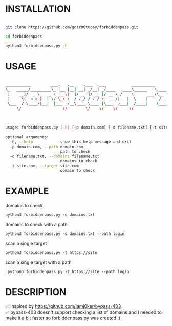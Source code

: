 # INSTALLATION

```bash

git clone https://github.com/gotr00t0day/forbiddenpass.git

cd forbiddenpass

python3 forbiddenpass.py -h

```

# USAGE 

```bash

___________         ___.   .__    .___  .___           __________                                        
\_   _____/_________\_ |__ |__| __| _/__| _/____   ____\______   \_____    ______ ______                 
 |    __)/  _ \_  __ \ __ \|  |/ __ |/ __ |/ __ \ /    \|     ___/\__  \  /  ___//  ___/                 
 |     \(  <_> )  | \/ \_\ \  / /_/ / /_/ \  ___/|   |  \    |     / __ \_\___ \ \___ \                  
 \___  / \____/|__|  |___  /__\____ \____ |\___  >___|  /____|    (____  /____  >____  >                 
     \/                  \/        \/    \/    \/     \/               \/     \/     \/   v1.0           
                                                                                                         
                                                                                                         
                                                                                                         
usage: forbiddenpass.py [-h] [-p domain.com] [-d filename.txt] [-t site.com]                             
                                                                                                         
optional arguments:                                                                                      
  -h, --help            show this help message and exit                                                  
  -p domain.com, --path domain.com                                                                       
                        path to check                                                                    
  -d filename.txt, --domains filename.txt                                                                
                        domains to check                                                                 
  -t site.com, --target site.com                                                                         
                        domain to check 
 ```
 
 # EXAMPLE
 
 domains to check
 ```
 python3 forbiddenpass.py -d domains.txt
 ```
 domains to check with a path
 ```
 python3 forbiddenpass.py -d domains.txt --path login
 ```
 scan a single target
 ```
 python3 forbiddenpass.py -t https://site
 ```
 scan a single target with a path
 ```
  python3 forbiddenpass.py -t https://site --path login
 ````
 # DESCRIPTION

✅ inspired by https://github.com/iamj0ker/bypass-403<br/>
✅ bypass-403 doesn't support checking a list of domains and I needed to make it a bit faster so forbiddenpass.py was created :)

